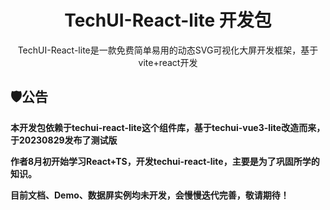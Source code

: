 
<h1 align="center">
<b>TechUI-React-lite 开发包</b>
</h1>
<div align="center">TechUI-React-lite是一款免费简单易用的动态SVG可视化大屏开发框架，基于vite+react开发</div>

## 🛡️公告

**本开发包依赖于techui-react-lite这个组件库，基于techui-vue3-lite改造而来，于20230829发布了测试版**

**作者8月初开始学习React+TS，开发techui-react-lite，主要是为了巩固所学的知识。**

**目前文档、Demo、数据屏实例均未开发，会慢慢迭代完善，敬请期待！**

